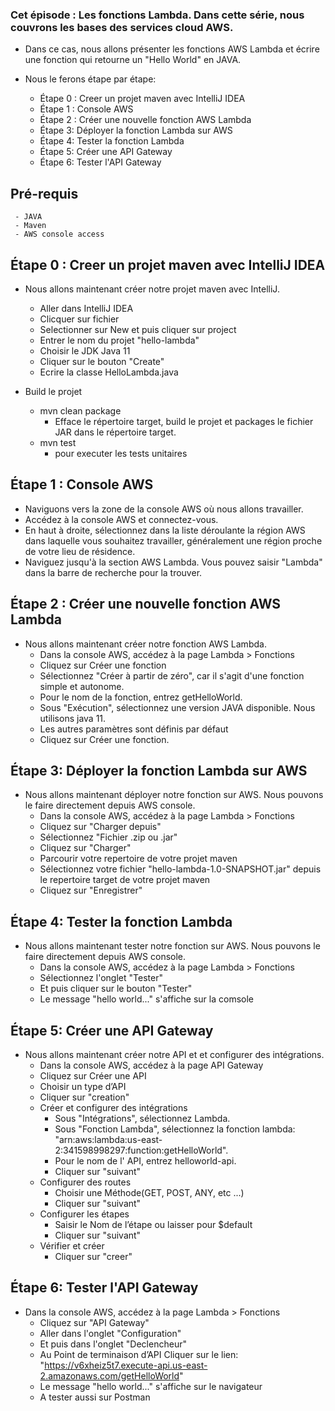### Cet épisode : Les fonctions Lambda. Dans cette série, nous couvrons les bases des services cloud AWS.
- Dans ce cas, nous allons présenter les fonctions AWS Lambda et écrire une fonction qui retourne un "Hello World" en JAVA. 
- Nous le ferons étape par étape:

  - Étape 0 : Creer un projet maven avec IntelliJ IDEA
  - Étape 1 : Console AWS
  - Étape 2 : Créer une nouvelle fonction AWS Lambda
  - Étape 3: Déployer la fonction Lambda sur AWS
  - Étape 4: Tester la fonction Lambda
  - Étape 5: Créer une API Gateway
  - Étape 6: Tester l'API Gateway

## Pré-requis
     - JAVA
     - Maven
     - AWS console access

## Étape 0 : Creer un projet maven avec IntelliJ IDEA

- Nous allons maintenant créer notre projet maven avec IntelliJ.
   - Aller dans IntelliJ IDEA
   - Clicquer sur fichier 
   - Selectionner sur New et puis cliquer sur project
   - Entrer le nom du projet "hello-lambda"
   - Choisir le JDK Java 11
   - Cliquer sur le bouton "Create"
   - Ecrire la classe HelloLambda.java
   
- Build le projet
   - mvn clean package  
     - Efface le répertoire target, build le projet et packages le fichier JAR dans le répertoire target.
   - mvn test 
     - pour executer les tests unitaires 


## Étape 1 : Console AWS
- Naviguons vers la zone de la console AWS où nous allons travailler.
 - Accédez à la console AWS et connectez-vous.
 - En haut à droite, sélectionnez dans la liste déroulante la région AWS dans laquelle vous souhaitez travailler, généralement une région proche de votre lieu de résidence.
 - Naviguez jusqu'à la section AWS Lambda. Vous pouvez saisir "Lambda" dans la barre de recherche pour la trouver.

## Étape 2 : Créer une nouvelle fonction AWS Lambda
- Nous allons maintenant créer notre fonction AWS Lambda.
  - Dans la console AWS, accédez à la page Lambda > Fonctions
  - Cliquez sur Créer une fonction
  - Sélectionnez "Créer à partir de zéro", car il s'agit d'une fonction simple et autonome.
  - Pour le nom de la fonction, entrez getHelloWorld.
  - Sous "Exécution", sélectionnez une  version JAVA disponible. Nous utilisons java 11.
  - Les autres paramètres sont définis par défaut
  - Cliquez sur Créer une fonction.

  
## Étape 3: Déployer la fonction Lambda sur AWS 
- Nous allons maintenant déployer notre fonction sur AWS. Nous pouvons le faire directement depuis AWS console.
  - Dans la console AWS, accédez à la page Lambda > Fonctions
  - Cliquez sur "Charger depuis" 
  - Sélectionnez "Fichier .zip ou .jar"
  - Cliquez sur "Charger"
  - Parcourir votre repertoire de votre projet maven
  - Sélectionnez votre fichier "hello-lambda-1.0-SNAPSHOT.jar" depuis le repertoire target de votre projet maven
  - Cliquez sur "Enregistrer"


## Étape 4: Tester la fonction Lambda
  - Nous allons maintenant tester notre fonction sur AWS. Nous pouvons le faire directement depuis AWS console.
    - Dans la console AWS, accédez à la page Lambda > Fonctions
    - Sélectionnez l'onglet "Tester"
    - Et puis cliquer sur le bouton "Tester"
    - Le message "hello world..." s'affiche sur la comsole


## Étape 5: Créer une API Gateway
- Nous allons maintenant créer notre API et et configurer des intégrations.
   - Dans la console AWS, accédez à la page API Gateway
   - Cliquez sur Créer une API
   - Choisir un type d’API
   - Cliquer sur "creation"
   - Créer et configurer des intégrations
	  - Sous "Intégrations", sélectionnez Lambda.
	  - Sous "Fonction Lambda", sélectionnez la fonction lambda: "arn:aws:lambda:us-east-2:341598998297:function:getHelloWorld".
	  - Pour le nom de l' API, entrez helloworld-api.
	  - Cliquer sur "suivant"
	- Configurer des routes
	  - Choisir une Méthode(GET, POST, ANY, etc ...)
	  - Cliquer sur "suivant"
	- Configurer les étapes
	  - Saisir le Nom de l’étape ou laisser pour $default
	  - Cliquer sur "suivant"
	- Vérifier et créer
	  - Cliquer sur "creer"

	  
## Étape 6: Tester l'API Gateway
   - Dans la console AWS, accédez à la page Lambda > Fonctions
      - Cliquez sur "API Gateway"
      - Aller dans l'onglet "Configuration"
      - Et puis dans l'onglet "Declencheur"
      - Au Point de terminaison d’API Cliquer sur le lien:
        "https://v6xheiz5t7.execute-api.us-east-2.amazonaws.com/getHelloWorld"
      - Le message "hello world..." s'affiche sur le navigateur
      - A tester aussi sur Postman
